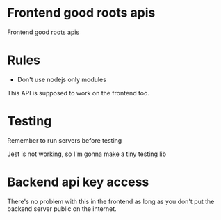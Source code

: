 # Frontend good roots apis

Frontend good roots apis

# Rules

- Don't use nodejs only modules

This API is supposed to work on the frontend too.

# Testing

Remember to run servers before testing

Jest is not working, so I'm gonna make a tiny testing lib

# Backend api key access

There's no problem with this in the frontend as long as you don't put the backend server public on the internet.

